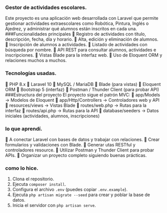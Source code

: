 ### Gestor de actividades escolares.

Este proyecto es una aplicación web desarrollada con Laravel que permite gestionar
actividades extraescolares como Robótica, Pintura, Inglés o Ajedrez, y administrar qué
alumnos están inscritos en cada una.
###Funcionalidades principales
 Registro de actividades con título, descripción, fecha, día y horario.
 Alta, edición y eliminación de alumnos.
 Inscripción de alumnos a actividades.
 Listado de actividades con búsqueda por nombre.
 API REST para consultar alumnos, actividades e inscripciones.
 Vistas Blade para la interfaz web.
 Uso de Eloquent ORM y relaciones muchos a muchos.


### Tecnologías usadas.

 PHP 8.x
 Laravel 10
 MySQL / MariaDB
 Blade (para vistas)
 Eloquent ORM
 Bootstrap 5 (interfaz)
 Postman / Thunder Client (para probar API)
###Estructura del proyecto
El proyecto sigue el patrón MVC:
 app/Models → Modelos de Eloquent
 app/Http/Controllers → Controladores web y API
 resources/views → Vistas Blade
 routes/web.php → Rutas para la interfaz
 routes/api.php → Rutas para la API
 database/seeders → Datos iniciales (actividades, alumnos, inscripciones)

### lo que aprendí.
 A conectar Laravel con bases de datos y trabajar con relaciones.
 Crear formularios y validaciones con Blade.
 Generar utas RESTful y controladores resource.
 Utilizar Postman y Thunder Client para probar APIs.
 Organizar un proyecto completo siguiendo buenas prácticas.


### como lo hice.
1. Clona el repositorio.
2. Ejecuta `composer install`.
3. Configura el archivo `.env` (puedes copiar `.env.example`).
4. Ejecuta `php artisan migrate --seed` para crear y poblar la base de datos.
5. Inicia el servidor con `php artisan serve`.